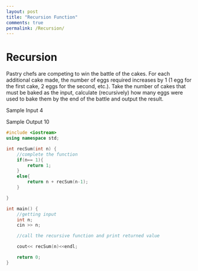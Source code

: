 ```yaml
---
layout: post
title: "Recursion Function"
comments: true
permalink: /Recursion/
---
```

# Recursion
Pastry chefs are competing to win the battle of the cakes. For each additional cake made, the number of eggs required increases by 1 (1 egg for the first cake, 2 eggs for the second, etc.).
Take the number of cakes that must be baked as the input, calculate (recursively) how many eggs were used to bake them by the end of the battle and output the result.

Sample Input
4

Sample Output
10

```cpp
#include <iostream>
using namespace std;

int recSum(int n) {
    //complete the function
    if(n== 1){
    	return 1;
    }
    else{
    	return n + recSum(n-1);
    }

}

int main() {
    //getting input
    int n;
    cin >> n;

    //call the recursive function and print returned value

    cout<< recSum(n)<<endl;

    return 0;
}
```

